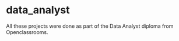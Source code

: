 # data_analyst

All these projects were done as part of the Data Analyst diploma from Openclassrooms.
